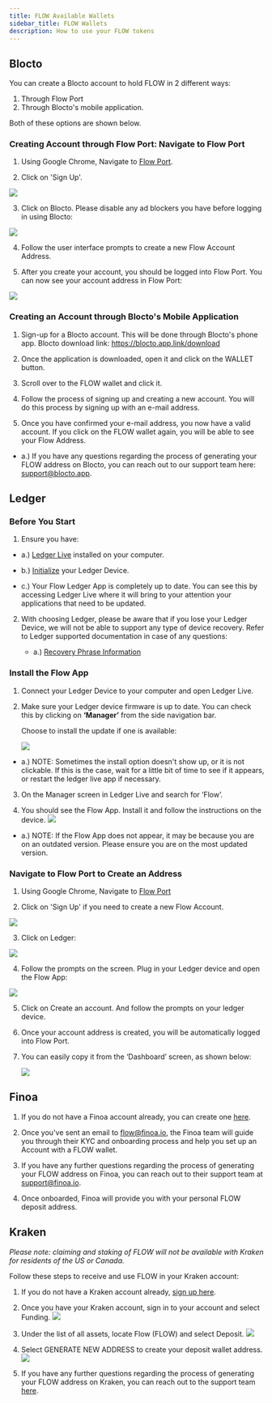 ```yaml
---
title: FLOW Available Wallets
sidebar_title: FLOW Wallets
description: How to use your FLOW tokens
---
```



## Blocto

You can create a Blocto account to hold FLOW in 2 different ways:
 1) Through Flow Port 
 2) Through Blocto's mobile application. 
 
 Both of these options are shown below.

### Creating Account through Flow Port: Navigate to Flow Port

1.  Using Google Chrome, Navigate to [Flow Port](https://port.onflow.org/).

2.  Click on 'Sign Up'.

![](https://storage.googleapis.com/flow-resources/documentation-assets/token%20delivery%20assets/FlowPort%20SignUp.png)

3.  Click on Blocto. Please disable any ad blockers you have before logging in using Blocto:

![](https://storage.googleapis.com/flow-resources/documentation-assets/token%20delivery%20assets/FlowPort%20BloctoLogin.png)

4.  Follow the user interface prompts to create a new Flow Account Address.

5.  After you create your account, you should be logged into Flow Port. You can now see your account address in Flow Port:

![](https://storage.googleapis.com/flow-resources/documentation-assets/token%20delivery%20assets/FlowPortMyAccount.png)
 
### Creating an Account through Blocto's Mobile Application

1.  Sign-up for a Blocto account. This will be done through Blocto's phone app. Blocto download link: https://blocto.app.link/download

2.  Once the application is downloaded, open it and click on the WALLET button.

3.  Scroll over to the FLOW wallet and click it.

4.  Follow the process of signing up and creating a new account. You will do this process by signing up with an e-mail address.

5.  Once you have confirmed your e-mail address, you now have a valid account. If you click on the FLOW wallet again, you will be able to see your Flow Address.

- a.) If you have any questions regarding the process of generating your FLOW address on Blocto, you can reach out to our support team here: support@blocto.app.

## Ledger

### Before You Start

1.  Ensure you have:

- a.) [Ledger Live](https://support.ledger.com/hc/en-us/articles/4404389606417-Download-and-install-Ledger-Live?docs=true) installed on your computer.

- b.) [Initialize](https://support.ledger.com/hc/en-us/articles/360000613793) your Ledger Device.

- c.) Your Flow Ledger App is completely up to date. You can see this by accessing Ledger Live where it will bring to your attention your applications that need to be updated.

2.  With choosing Ledger, please be aware that if you lose your Ledger Device, we will not be able to support any type of device recovery. Refer to Ledger supported documentation in case of any questions:

    - a.) [Recovery Phrase Information](https://www.ledger.com/academy/crypto/what-is-a-recovery-phrase)

### Install the Flow App

1.  Connect your Ledger Device to your computer and open Ledger Live.

2.  Make sure your Ledger device firmware is up to date. You can check this by clicking on **‘Manager’** from the side navigation bar.

    Choose to install the update if one is available:

    ![](https://storage.googleapis.com/flow-resources/documentation-assets/token%20delivery%20assets/Ledger%20Up%20to%20Date.png)

- a.) NOTE: Sometimes the install option doesn't show up, or it is not clickable. If this is the case, wait for a little bit of time to see if it appears, or restart the ledger live app if necessary.

3.  On the Manager screen in Ledger Live and search for ‘Flow’.

4.  You should see the Flow App. Install it and follow the instructions on the device.
    ![](https://storage.googleapis.com/flow-resources/documentation-assets/token%20delivery%20assets/LedgerLive%20Flow%20App.png)

- a.) NOTE: If the Flow App does not appear, it may be because you are on an outdated version. Please ensure you are on the most updated version.

### Navigate to Flow Port to Create an Address

1.  Using Google Chrome, Navigate to [Flow Port](https://port.onflow.org/)

2.  Click on 'Sign Up' if you need to create a new Flow Account.

![](https://storage.googleapis.com/flow-resources/documentation-assets/token%20delivery%20assets/FlowPort%20SignUp.png)

3.  Click on Ledger:

![](https://storage.googleapis.com/flow-resources/documentation-assets/token%20delivery%20assets/FlowPort%20WalletSelection.png)

4.  Follow the prompts on the screen. Plug in your Ledger device and open the Flow App:

![](https://storage.googleapis.com/flow-resources/documentation-assets/token%20delivery%20assets/FlowPort%20Ledger%20Selection.png)

5.  Click on Create an account. And follow the prompts on your ledger device.

6.  Once your account address is created, you will be automatically logged into Flow Port.

7.  You can easily copy it from the ‘Dashboard’ screen, as shown below:

    ![](https://storage.googleapis.com/flow-resources/documentation-assets/token%20delivery%20assets/Screen%20Shot%202020-12-02%20at%2010.03.50%20AM.png)

## Finoa

1. If you do not have a Finoa account already, you can create one [here](https://finoa.io/flow).

2. Once you've sent an email to flow@finoa.io, the Finoa team will guide you through their KYC and onboarding process and help you set up an Account with a FLOW wallet.

3. If you have any further questions regarding the process of generating your FLOW address on Finoa, you can reach out to their support team at support@finoa.io.

4. Once onboarded, Finoa will provide you with your personal FLOW deposit address.

## Kraken

_Please note: claiming and staking of FLOW will not be available with Kraken for residents of the US or Canada._

Follow these steps to receive and use FLOW in your Kraken account:

1. If you do not have a Kraken account already, [sign up here](https://www.kraken.com/sign-up).

2. Once you have your Kraken account, sign in to your account and select Funding.
   ![](https://storage.googleapis.com/flow-resources/documentation-assets/token%20delivery%20assets/kraken_1.png)

3. Under the list of all assets, locate Flow (FLOW) and select Deposit.
   ![](https://storage.googleapis.com/flow-resources/documentation-assets/token%20delivery%20assets/Kraken2.png)

4. Select GENERATE NEW ADDRESS to create your deposit wallet address.
   ![](https://storage.googleapis.com/flow-resources/documentation-assets/token%20delivery%20assets/Kraken3.png)
   
6. If you have any further questions regarding the process of generating your FLOW address on Kraken, you can reach out to the support team [here](https://support.kraken.com/hc/en-us/requests/new).

